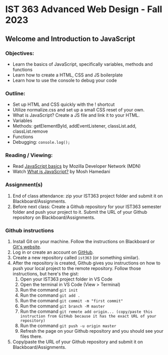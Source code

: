 # IST 363 Advanced Web Design - Fall 2023

## Welcome and Introduction to JavaScript

### Objectives:
* Learn the basics of JavaScript, specifically variables, methods and functions
* Learn how to create a HTML, CSS and JS boilerplate
* Learn how to use the console to debug your code

### Outline:
* Set up HTML and CSS quickly with the ! shortcut
* Utilize normalize.css and set up a small CSS reset of your own.
* What is JavaScript? Create a JS file and link it to your HTML.
* Variables
* Methods: getElementById, addEventListener, classList.add, classList.remove
* Functions
* Debugging: `console.log();`

### Reading / Viewing:
* Read [JavaScript basics](https://developer.mozilla.org/en-US/docs/Learn/Getting_started_with_the_web/JavaScript_basics) by Mozilla Developer Network (MDN)
* Watch [What is JavaScript?](https://www.youtube.com/watch?v=upDLs1sn7g4) by Mosh  Hamedani

### Assignment(s)
1. End of class attendance: zip your IST363 project folder and submit it on Blackboard/Assignments.
2. Before next class: Create a Github repository for your IST363 semester folder and push your project to it. Submit the URL of your Github repository on Blackboard/Assignments.

### Github instructions
1. Install Git on your machine. Follow the instructions on Blackboard or [Git's website](https://git-scm.com/book/en/v2/Getting-Started-Installing-Git).
2. Log in or create an account on [GitHub](https://www.github.com).
3. Create a new repository called `ist363` (or something similar).
4. After the repository is created, Github gives you instructions on how to push your local project to the remote repository. Follow those instructions, but here's the gist:
    1. Open your IST363 project folder in VS Code
    2. Open the terminal in VS Code (View > Terminal)
    3. Run the command `git init`
    4. Run the command `git add .`
    5. Run the command `git commit -m "first commit"`
    6. Run the command `git branch -M master`
    7. Run the command `git remote add origin... (copy/paste this instruction from GitHub because it has the exact URL of your repository)`
    8. Run the command `git push -u origin master`
    9. Refresh the page on your Github repository and you should see your files there.
5. Copy/paste the URL of your Github repository and submit it on Blackboard/Assignments.
